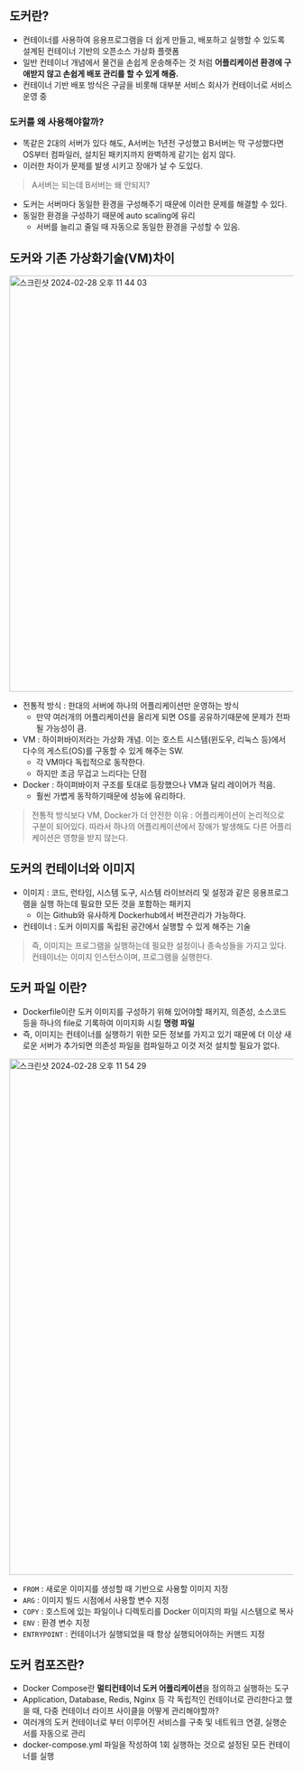 ## 도커란?
- 컨테이너를 사용하여 응용프로그램을 더 쉽게 만들고, 배포하고 실행할 수 있도록 설계된 컨테이너 기반의 오픈소스 가상화 플랫폼
- 일반 컨테이너 개념에서 물건을 손쉽게 운송해주는 것 처럼 **어플리케이션 환경에 구애받지 않고 손쉽게 배포 관리를 할 수 있게 해줌.**
- 컨테이너 기반 배포 방식은 구글을 비롯해 대부분 서비스 회사가 컨테이너로 서비스 운영 중

### 도커를 왜 사용해야할까?
- 똑같은 2대의 서버가 있다 해도, A서버는 1년전 구성했고 B서버는 막 구성했다면 OS부터 컴파일러, 설치된 패키지까지 완벽하게 같기는 쉽지 않다.
- 이러한 차이가 문제를 발생 시키고 장애가 날 수 도있다.
> A서버는 되는데 B서버는 왜 안되지?
- 도커는 서버마다 동일한 환경을 구성해주기 때문에 이러한 문제를 해결할 수 있다.
- 동일한 환경을 구성하기 때문에 auto scaling에 유리
  - 서버를 늘리고 줄일 때 자동으로 동일한 환경을 구성할 수 있음.

## 도커와 기존 가상화기술(VM)차이

<img width="737" alt="스크린샷 2024-02-28 오후 11 44 03" src="https://github.com/hoa0217/study-repo/assets/48192141/9f264bc0-e5ef-48fd-b1d6-41c99ed2fc32">

- 전통적 방식 : 한대의 서버에 하나의 어플리케이션만 운영하는 방식
  - 만약 여러개의 어플리케이션을 올리게 되면 OS를 공유하기때문에 문제가 전파될 가능성이 큼.
- VM : 하이퍼바이저라는 가상화 개념. 이는 호스트 시스템(윈도우, 리눅스 등)에서 다수의 게스트(OS)를 구동할 수 있게 해주는 SW.
  - 각 VM마다 독립적으로 동작한다.
  - 하지만 조금 무겁고 느리다는 단점
- Docker : 하이퍼바이저 구조를 토대로 등장했으나 VM과 달리 레이어가 적음. 
  - 훨씬 가볍게 동작하기때문에 성능에 유리하다.

> 전통적 방식보다 VM, Docker가 더 안전한 이유 : 어플리케이션이 논리적으로 구분이 되어있다. 따라서 하나의 어플리케이션에서 장애가 발생해도 다른 어플리케이션은 영향을 받지 않는다.

## 도커의 컨테이너와 이미지
- 이미지 : 코드, 런타임, 시스템 도구, 시스템 라이브러리 및 설정과 같은 응용프로그램을 실행 하는데 필요한 모든 것을 포함하는 패키지
  - 이는 Github와 유사하게 Dockerhub에서 버전관리가 가능하다.
- 컨테이너 : 도커 이미지를 독립된 공간에서 실행할 수 있게 해주는 기술

> 즉, 이미지는 프로그램을 실행하는데 필요한 설정이나 종속성들을 가지고 있다. 컨테이너는 이미지 인스턴스이며, 프로그램을 실행한다.

## 도커 파일 이란?

- Dockerfile이란 도커 이미지를 구성하기 위해 있어야할 패키지, 의존성, 소스코드 등을 하나의 file로 기록하여 이미지화 시킬 **명령 파일**
- 즉, 이미지는 컨테이너를 실행하기 위한 모든 정보를 가지고 있기 때문에 더 이상 새로운 서버가 추가되면 의존성 파일을 컴파일하고 이것 저것 설치할 필요가 없다.

<img width="914" alt="스크린샷 2024-02-28 오후 11 54 29" src="https://github.com/hoa0217/study-repo/assets/48192141/04409995-0eea-47fa-b0a6-2cd913d10651">

- `FROM` : 새로운 이미지를 생성할 때 기반으로 사용할 이미지 지정
- `ARG` : 이미지 빌드 시점에서 사용할 변수 지정
- `COPY` : 호스트에 있는 파일이나 디렉토리를 Docker 이미지의 파일 시스템으로 복사
- `ENV` : 환경 변수 지정
- `ENTRYPOINT` : 컨테이너가 실행되었을 때 항상 실행되어야하는 커맨드 지정

## 도커 컴포즈란?
- Docker Compose란 **멀티컨테이너 도커 어플리케이션**을 정의하고 실행하는 도구
- Application, Database, Redis, Nginx 등 각 독립적인 컨테이너로 관리한다고 했을 때, 다중 컨테이너 라이프 사이클을 어떻게 관리해야할까?
- 여러개의 도커 컨테이너로 부터 이루어진 서비스를 구축 및 네트워크 연결, 실행순서를 자동으로 관리
- docker-compose.yml 파일을 작성하여 1회 실행하는 것으로 설정된 모든 컨테이너를 실행





